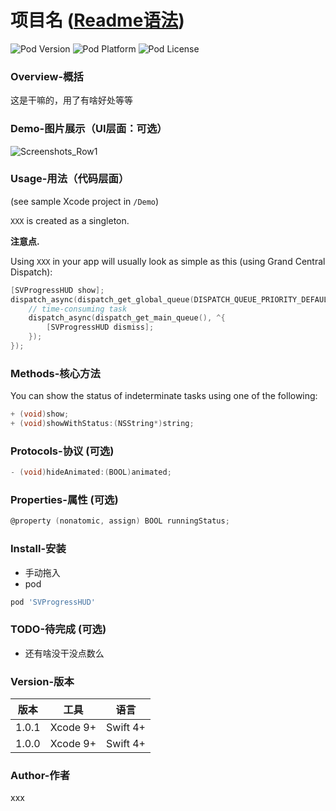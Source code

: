 项目名 ([Readme语法](https://blog.csdn.net/qq_31796651/article/details/80803599))
=================

![Pod Version](https://img.shields.io/cocoapods/v/SVProgressHUD.svg?style=flat)
![Pod Platform](https://img.shields.io/cocoapods/p/SVProgressHUD.svg?style=flat)
![Pod License](https://img.shields.io/cocoapods/l/SVProgressHUD.svg?style=flat)

### Overview-概括

这是干嘛的，用了有啥好处等等

### Demo-图片展示（UI层面：可选）

![Screenshots_Row1](https://timgsa.baidu.com/timg?image&quality=80&size=b9999_10000&sec=1567422035678&di=7b11acd72a3c8ad77c335c3855647c2e&imgtype=0&src=http%3A%2F%2Fi0.hexunimg.cn%2F2013-04-10%2F153010415.jpg)

### Usage-用法（代码层面）

(see sample Xcode project in `/Demo`)

`XXX` is created as a singleton.

**注意点.**

Using `XXX` in your app will usually look as simple as this (using Grand Central Dispatch):

```objective-c
[SVProgressHUD show];
dispatch_async(dispatch_get_global_queue(DISPATCH_QUEUE_PRIORITY_DEFAULT, 0), ^{
    // time-consuming task
    dispatch_async(dispatch_get_main_queue(), ^{
        [SVProgressHUD dismiss];
    });
});
```

### Methods-核心方法

You can show the status of indeterminate tasks using one of the following:

```objective-c
+ (void)show;
+ (void)showWithStatus:(NSString*)string;
```

### Protocols-协议 (可选)

```objective-c
- (void)hideAnimated:(BOOL)animated;
```

### Properties-属性 (可选)

```objective-c
@property (nonatomic, assign) BOOL runningStatus;
```

### Install-安装
 * 手动拖入  
 * pod
 
```ruby
pod 'SVProgressHUD'
```

### TODO-待完成 (可选)

 * 还有啥没干没点数么


### Version-版本

版本  | 工具  | 语言
 ---- | ----- | ------  
 1.0.1  | Xcode 9+ | Swift 4+
 1.0.0  | Xcode 9+ | Swift 4+

### Author-作者

 xxx

